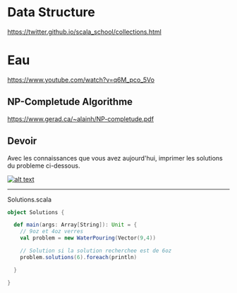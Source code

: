 # Data Structure

https://twitter.github.io/scala_school/collections.html

# Eau

https://www.youtube.com/watch?v=q6M_pco_5Vo

## NP-Completude Algorithme

https://www.gerad.ca/~alainh/NP-completude.pdf

## Devoir

Avec les connaissances que vous avez aujourd'hui, imprimer les solutions du probleme ci-dessous.

[![alt text](2)][1]

  [1]: https://www.youtube.com/watch?v=q6M_pco_5Vo
  [2]: (WaterPouring.png) (Water Pouring Image)


---

Solutions.scala
```Scala
object Solutions {

  def main(args: Array[String]): Unit = {
    // 9oz et 4oz verres
    val problem = new WaterPouring(Vector(9,4))

    // Solution si la solution recherchee est de 6oz
    problem.solutions(6).foreach(println)

  }

}
```
